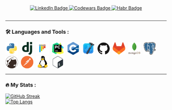 
<div id="badges" align="center">
  <a href="https://www.linkedin.com/in/taras-kvitko-36065071/">
    <img src="https://img.shields.io/badge/LinkedIn-blue?logo=linkedin&logoColor=white&style=for-the-badge" alt="LinkedIn Badge"/>
  </a>
  <a href="https://www.codewars.com/users/tkvitko">
    <img src="https://img.shields.io/badge/Codewars-red?logo=codewars&logoColor=black&style=for-the-badge" alt="Codewars Badge"/>
  </a>
  <a href="https://career.habr.com/taraskvitko">
    <img src="https://img.shields.io/badge/CareerHabr-brown?logo=habr&logoColor=white&style=for-the-badge" alt="Habr Badge"/>
  </a><br>
  <img src="https://komarev.com/ghpvc/?username=tkvitko&style=flat-square&color=blue" alt=""/>
</div>

---
### :hammer_and_wrench: Languages and Tools :
<div>
  <img src="https://github.com/devicons/devicon/blob/master/icons/python/python-original.svg" width="40" height="40">&nbsp;
  <img src="https://github.com/devicons/devicon/blob/master/icons/django/django-plain.svg" width="40" height="40">&nbsp;
  <img src="https://github.com/devicons/devicon/blob/master/icons/pytest/pytest-original.svg" width="40" height="40">&nbsp;
  <img src="https://github.com/devicons/devicon/blob/master/icons/pycharm/pycharm-original.svg" width="40" height="40">&nbsp;
  <img src="https://github.com/devicons/devicon/blob/master/icons/cplusplus/cplusplus-original.svg" width="40" height="40">&nbsp;
  <img src="https://github.com/devicons/devicon/blob/master/icons/xcode/xcode-original.svg" width="40" height="40">&nbsp;
  <img src="https://github.com/devicons/devicon/blob/master/icons/github/github-original.svg" width="40" height="40">&nbsp;
  <img src="https://github.com/devicons/devicon/blob/master/icons/gitlab/gitlab-original.svg" width="40" height="40">&nbsp;
  <img src="https://github.com/devicons/devicon/blob/master/icons/mongodb/mongodb-original-wordmark.svg" width="40" height="40">&nbsp;
  <img src="https://github.com/devicons/devicon/blob/master/icons/postgresql/postgresql-original.svg" width="40" height="40">&nbsp;
  <img src="https://github.com/devicons/devicon/blob/master/icons/dbeaver/dbeaver-plain.svg" width="40" height="40">&nbsp;
  <img src="https://github.com/devicons/devicon/blob/master/icons/postman/postman-original.svg" width="40" height="40">&nbsp;
  <img src="https://github.com/devicons/devicon/blob/master/icons/linux/linux-original.svg" width="40" height="40">&nbsp;
  <img src="https://github.com/devicons/devicon/blob/master/icons/bash/bash-original.svg" width="40" height="40">&nbsp;
</div>

---
### :fire: My Stats :
[![GitHub Streak](https://github-readme-streak-stats.herokuapp.com/?user=tkvitko)](https://git.io/streak-stats)
<br>
[![Top Langs](https://github-readme-stats.vercel.app/api/top-langs/?username=tkvitko)](https://github.com/anuraghazra/github-readme-stats)


<!--
**tkvitko/tkvitko** is a ✨ _special_ ✨ repository because its `README.md` (this file) appears on your GitHub profile.

Here are some ideas to get you started:

- 🔭 I’m currently working on ...
- 🌱 I’m currently learning ...
- 👯 I’m looking to collaborate on ...
- 🤔 I’m looking for help with ...
- 💬 Ask me about ...
- 📫 How to reach me: ...
- 😄 Pronouns: ...
- ⚡ Fun fact: ...
-->
